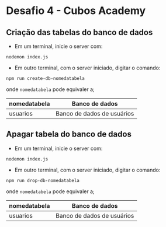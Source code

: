 # Desafio 4 - Cubos Academy

## Criação das tabelas do banco de dados

- Em um terminal, inicie o server com:
```
nodemon index.js
```

- Em outro terminal, com o server iniciado, digitar o comando:

```
npm run create-db-nomedatabela
```

onde ```nomedatabela``` pode equivaler a;

| nomedatabela | Banco de dados
| -------- | -------- |
| usuarios  | Banco de dados de usuários |

## Apagar tabela do banco de dados

- Em um terminal, inicie o server com:
```
nodemon index.js
```

- Em outro terminal, com o server iniciado, digitar o comando:

```
npm run drop-db-nomedatabela
```

onde ```nomedatabela``` pode equivaler a;

| nomedatabela | Banco de dados
| -------- | -------- |
| usuarios  | Banco de dados de usuários |
